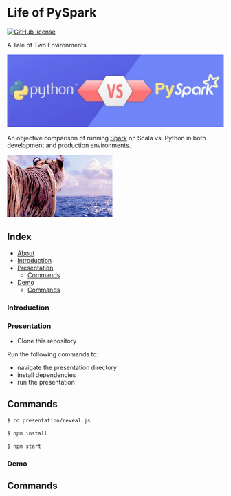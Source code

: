 # Life of PySpark

[![GitHub license](https://img.shields.io/badge/License-Apache%202.0-blue.svg)](https://opensource.org/licenses/Apache-2.0)

A Tale of Two Environments

![alt text](presentation/reveal.js/images/logo.png "Life of PySpark")

An objective comparison of running [Spark](https://spark.apache.org/) on Scala vs. Python in both development and production environments.

![gif](presentation/reveal.js/images/pi.gif)

## Index

- [About](#about)
- [Introduction](#introduction)
- [Presentation](#introduction)
  - [Commands](#commands)
- [Demo](#usage)
  - [Commands](#commands)

###  Introduction


### Presentation

- Clone this repository

Run the following commands to:
 
- navigate the presentation directory
- install dependencies
- run the presentation

## Commands

```
$ cd presentation/reveal.js
```

```
$ npm install
```

```
$ npm start
```

### Demo


## Commands
